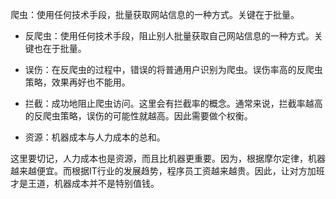 爬虫：使用任何技术手段，批量获取网站信息的一种方式。关键在于批量。

* 反爬虫：使用任何技术手段，阻止别人批量获取自己网站信息的一种方式。关键也在于批量。

* 误伤：在反爬虫的过程中，错误的将普通用户识别为爬虫。误伤率高的反爬虫策略，效果再好也不能用。

* 拦截：成功地阻止爬虫访问。这里会有拦截率的概念。通常来说，拦截率越高的反爬虫策略，误伤的可能性就越高。因此需要做个权衡。

* 资源：机器成本与人力成本的总和。

这里要切记，人力成本也是资源，而且比机器更重要。因为，根据摩尔定律，机器越来越便宜。而根据IT行业的发展趋势，程序员工资越来越贵。因此，让对方加班才是王道，机器成本并不是特别值钱。

